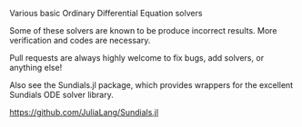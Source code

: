 Various basic Ordinary Differential Equation solvers

Some of these solvers are known to be produce incorrect results. More
verification and codes are necessary.

Pull requests are always highly welcome to fix bugs, add solvers, or
anything else!

Also see the Sundials.jl package, which provides wrappers for the excellent
Sundials ODE solver library.

https://github.com/JuliaLang/Sundials.jl
